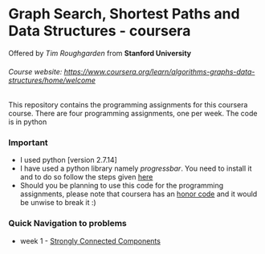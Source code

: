 # Graph Search, Shortest Paths and Data Structures - coursera
Offered by *Tim Roughgarden* from **Stanford University**
###### Course website: https://www.coursera.org/learn/algorithms-graphs-data-structures/home/welcome

This repository contains the programming assignments for this coursera course. There are four programming assignments, one per week. The code is in python

### Important

* I used python [version 2.7.14]
* I have used a python library namely *progressbar*. You need to install it and to do so follow the steps given [here](http://progressbar-2.readthedocs.io/en/latest/installation.html, "ProgressBar installation guide")
* Should you be planning to use this code for the programming assignments, please note that coursera has an [honor code](https://learner.coursera.help/hc/en-us/articles/209818863-Coursera-Honor-Code, "coursera honor code") and it would be unwise to break it :)

### Quick Navigation to problems

* week 1 - [Strongly Connected Components](https://github.com/arnabsanyal/agds/tree/master/week%20one/, "Programming Assignment #1")